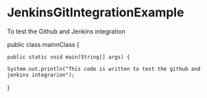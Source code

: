 # JenkinsGitIntegrationExample
To test the Github and Jenkins integration

public class mainnClass {

	public static void main(String[] args) {

    System.out.println("This code is written to test the github and jenkins integrarion");

}

